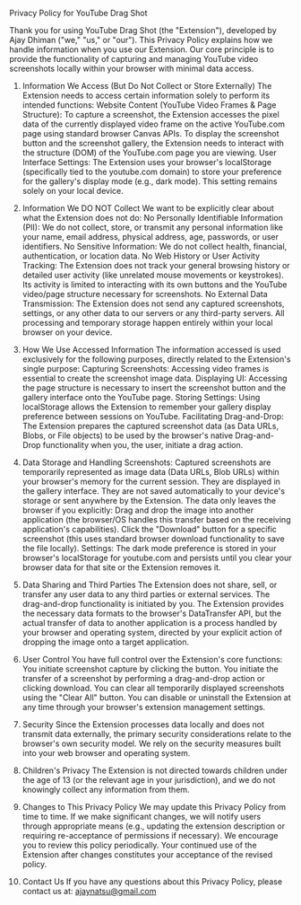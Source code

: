 Privacy Policy for YouTube Drag Shot

Thank you for using YouTube Drag Shot (the "Extension"), developed by Ajay Dhiman ("we," "us," or "our"). This Privacy Policy explains how we handle information when you use our Extension.
Our core principle is to provide the functionality of capturing and managing YouTube video screenshots locally within your browser with minimal data access.

1. Information We Access (But Do Not Collect or Store Externally)
The Extension needs to access certain information solely to perform its intended functions:
Website Content (YouTube Video Frames & Page Structure):
To capture a screenshot, the Extension accesses the pixel data of the currently displayed video frame on the active YouTube.com page using standard browser Canvas APIs.
To display the screenshot button and the screenshot gallery, the Extension needs to interact with the structure (DOM) of the YouTube.com page you are viewing.
User Interface Settings:
The Extension uses your browser's localStorage (specifically tied to the youtube.com domain) to store your preference for the gallery's display mode (e.g., dark mode). This setting remains solely on your local device.

2. Information We DO NOT Collect
We want to be explicitly clear about what the Extension does not do:
No Personally Identifiable Information (PII): We do not collect, store, or transmit any personal information like your name, email address, physical address, age, passwords, or user identifiers.
No Sensitive Information: We do not collect health, financial, authentication, or location data.
No Web History or User Activity Tracking: The Extension does not track your general browsing history or detailed user activity (like unrelated mouse movements or keystrokes). Its activity is limited to interacting with its own buttons and the YouTube video/page structure necessary for screenshots.
No External Data Transmission: The Extension does not send any captured screenshots, settings, or any other data to our servers or any third-party servers. All processing and temporary storage happen entirely within your local browser on your device.

3. How We Use Accessed Information
The information accessed is used exclusively for the following purposes, directly related to the Extension's single purpose:
Capturing Screenshots: Accessing video frames is essential to create the screenshot image data.
Displaying UI: Accessing the page structure is necessary to insert the screenshot button and the gallery interface onto the YouTube page.
Storing Settings: Using localStorage allows the Extension to remember your gallery display preference between sessions on YouTube.
Facilitating Drag-and-Drop: The Extension prepares the captured screenshot data (as Data URLs, Blobs, or File objects) to be used by the browser's native Drag-and-Drop functionality when you, the user, initiate a drag action.

4. Data Storage and Handling
Screenshots: Captured screenshots are temporarily represented as image data (Data URLs, Blob URLs) within your browser's memory for the current session. They are displayed in the gallery interface. They are not saved automatically to your device's storage or sent anywhere by the Extension. The data only leaves the browser if you explicitly:
Drag and drop the image into another application (the browser/OS handles this transfer based on the receiving application's capabilities).
Click the "Download" button for a specific screenshot (this uses standard browser download functionality to save the file locally).
Settings: The dark mode preference is stored in your browser's localStorage for youtube.com and persists until you clear your browser data for that site or the Extension removes it.

5. Data Sharing and Third Parties
The Extension does not share, sell, or transfer any user data to any third parties or external services.
The drag-and-drop functionality is initiated by you. The Extension provides the necessary data formats to the browser's DataTransfer API, but the actual transfer of data to another application is a process handled by your browser and operating system, directed by your explicit action of dropping the image onto a target application.

6. User Control
You have full control over the Extension's core functions:
You initiate screenshot capture by clicking the button.
You initiate the transfer of a screenshot by performing a drag-and-drop action or clicking download.
You can clear all temporarily displayed screenshots using the "Clear All" button.
You can disable or uninstall the Extension at any time through your browser's extension management settings.

7. Security
Since the Extension processes data locally and does not transmit data externally, the primary security considerations relate to the browser's own security model. We rely on the security measures built into your web browser and operating system.

8. Children's Privacy
The Extension is not directed towards children under the age of 13 (or the relevant age in your jurisdiction), and we do not knowingly collect any information from them.

9. Changes to This Privacy Policy
We may update this Privacy Policy from time to time. If we make significant changes, we will notify users through appropriate means (e.g., updating the extension description or requiring re-acceptance of permissions if necessary). We encourage you to review this policy periodically. Your continued use of the Extension after changes constitutes your acceptance of the revised policy.

10. Contact Us
If you have any questions about this Privacy Policy, please contact us at: ajaynatsu@gmail.com